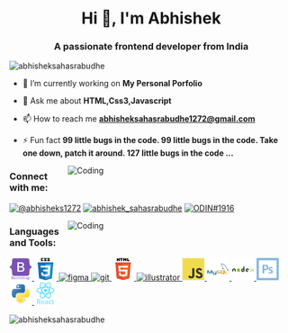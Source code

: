 <h1 align="center">Hi 👋, I'm Abhishek</h1>
<h3 align="center">A passionate frontend developer from India</h3>

<p align="left"> <img src="https://komarev.com/ghpvc/?username=abhisheksahasrabudhe&label=Profile%20views&color=0e75b6&style=flat" alt="abhisheksahasrabudhe" /> </p>

- 🔭 I’m currently working on **My Personal Porfolio**

- 💬 Ask me about **HTML,Css3,Javascript**

- 📫 How to reach me **abhisheksahasrabudhe1272@gmail.com**

- ⚡ Fun fact **99 little bugs in the code. 99 little bugs in the code. Take one down, patch it around. 127 little bugs in the code …**
<img align="right" alt="Coding" width="400" src="https://www.google.com/url?sa=i&url=https%3A%2F%2Fgiphy.com%2Fexplore%2Fhappy-programmers-day&psig=AOvVaw12gQ568_9us13L2xfePvxt&ust=1641830601997000&source=images&cd=vfe&ved=0CAsQjRxqFwoTCLC9tu6FpfUCFQAAAAAdAAAAABAD">
<h3 align="left">Connect with me:</h3>
<p align="left">
<a href="https://twitter.com/@abhisheks1272" target="blank"><img align="center" src="https://raw.githubusercontent.com/rahuldkjain/github-profile-readme-generator/master/src/images/icons/Social/twitter.svg" alt="@abhisheks1272" height="30" width="40" /></a>
<a href="https://instagram.com/abhishek_sahasrabudhe" target="blank"><img align="center" src="https://raw.githubusercontent.com/rahuldkjain/github-profile-readme-generator/master/src/images/icons/Social/instagram.svg" alt="abhishek_sahasrabudhe" height="30" width="40" /></a>
<a href="https://discord.gg/ODIN#1916" target="blank"><img align="center" src="https://raw.githubusercontent.com/rahuldkjain/github-profile-readme-generator/master/src/images/icons/Social/discord.svg" alt="ODIN#1916" height="30" width="40" /></a>
</p>

<img align="right" alt="Coding" width="400" src="https://www.google.com/url?sa=i&url=https%3A%2F%2Fgiphy.com%2Fexplore%2Fhappy-programmers-day&psig=AOvVaw12gQ568_9us13L2xfePvxt&ust=1641830601997000&source=images&cd=vfe&ved=0CAsQjRxqFwoTCLC9tu6FpfUCFQAAAAAdAAAAABAD">


<h3 align="left">Languages and Tools:</h3>
<p align="left"> <a href="https://getbootstrap.com" target="_blank" rel="noreferrer"> <img src="https://raw.githubusercontent.com/devicons/devicon/master/icons/bootstrap/bootstrap-plain-wordmark.svg" alt="bootstrap" width="40" height="40"/> </a> <a href="https://www.w3schools.com/css/" target="_blank" rel="noreferrer"> <img src="https://raw.githubusercontent.com/devicons/devicon/master/icons/css3/css3-original-wordmark.svg" alt="css3" width="40" height="40"/> </a> <a href="https://www.figma.com/" target="_blank" rel="noreferrer"> <img src="https://www.vectorlogo.zone/logos/figma/figma-icon.svg" alt="figma" width="40" height="40"/> </a> <a href="https://git-scm.com/" target="_blank" rel="noreferrer"> <img src="https://www.vectorlogo.zone/logos/git-scm/git-scm-icon.svg" alt="git" width="40" height="40"/> </a> <a href="https://www.w3.org/html/" target="_blank" rel="noreferrer"> <img src="https://raw.githubusercontent.com/devicons/devicon/master/icons/html5/html5-original-wordmark.svg" alt="html5" width="40" height="40"/> </a> <a href="https://www.adobe.com/in/products/illustrator.html" target="_blank" rel="noreferrer"> <img src="https://www.vectorlogo.zone/logos/adobe_illustrator/adobe_illustrator-icon.svg" alt="illustrator" width="40" height="40"/> </a> <a href="https://developer.mozilla.org/en-US/docs/Web/JavaScript" target="_blank" rel="noreferrer"> <img src="https://raw.githubusercontent.com/devicons/devicon/master/icons/javascript/javascript-original.svg" alt="javascript" width="40" height="40"/> </a> <a href="https://www.mysql.com/" target="_blank" rel="noreferrer"> <img src="https://raw.githubusercontent.com/devicons/devicon/master/icons/mysql/mysql-original-wordmark.svg" alt="mysql" width="40" height="40"/> </a> <a href="https://nodejs.org" target="_blank" rel="noreferrer"> <img src="https://raw.githubusercontent.com/devicons/devicon/master/icons/nodejs/nodejs-original-wordmark.svg" alt="nodejs" width="40" height="40"/> </a> <a href="https://www.photoshop.com/en" target="_blank" rel="noreferrer"> <img src="https://raw.githubusercontent.com/devicons/devicon/master/icons/photoshop/photoshop-line.svg" alt="photoshop" width="40" height="40"/> </a> <a href="https://www.python.org" target="_blank" rel="noreferrer"> <img src="https://raw.githubusercontent.com/devicons/devicon/master/icons/python/python-original.svg" alt="python" width="40" height="40"/> </a> <a href="https://reactjs.org/" target="_blank" rel="noreferrer"> <img src="https://raw.githubusercontent.com/devicons/devicon/master/icons/react/react-original-wordmark.svg" alt="react" width="40" height="40"/> </a> </p>

<p><img align="center" src="https://github-readme-stats.vercel.app/api/top-langs?username=abhisheksahasrabudhe&show_icons=true&locale=en&layout=compact" alt="abhisheksahasrabudhe" /></p>
